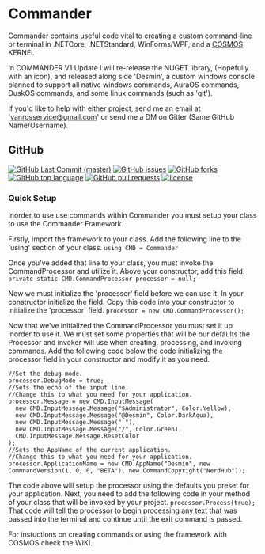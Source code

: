 # Commander
Commander contains useful code vital to creating a custom command-line or terminal in .NETCore, .NETStandard, WinForms/WPF, and a [COSMOS](http://www.github.com/CosmosOS/Cosmos) KERNEL. 

In COMMANDER V1 Update I will re-release the NUGET library, (Hopefully with an icon), and released along side 'Desmin', a custom windows console planned to support all native windows commands, AuraOS commands, DuskOS commands, and some linux commands (such as 'git').

If you'd like to help with either project, send me an email at 'vanrosservice@gmail.com' or send me a DM on Gitter (Same GitHub Name/Username).

## GitHub
[![GitHub Last Commit (master)](https://img.shields.io/github/last-commit/WinMister332/Commander/master.svg?style=popout-square)](https://github.com/WinMister332/Commander/graphs/commit-activity)
[![GitHub issues](https://img.shields.io/github/issues/winmister332/Commander.svg?style=popout-square)](https://github.com/WinMister332/Commander/issues)
[![GitHub forks](https://img.shields.io/github/forks/winmister332/Commander.svg?style=popout-square)](https://github.com/WinMister332/Commander/network/members)
[![GitHub top language](https://img.shields.io/github/languages/top/winmister332/Commander.svg?style=popout-square)](https://github.com/WinMister332/Commander/search?l=c%23)
[![GitHub pull requests](https://img.shields.io/github/issues-pr/winmister332/Commander.svg?style=popout-square)](https://github.com/WinMister332/Commander/pulls?q=is%3Aopen+is%3Apr)
[![license](https://img.shields.io/github/license/winmister332/Commander.svg?style=popout-square)](https://github.com/WinMister332/Commander/blob/master/LICENSE)

### Quick Setup
Inorder to use use commands within Commander you must setup your class to use the Commander Framework.

Firstly, import the framework to your class.
Add the following line to the 'using' section of your class.
`using CMD = Commander`

Once you've added that line to your class, you must invoke the CommandProcessor and utilize it.
Above your constructor, add this field.
`private static CMD.CommandProcessor processor = null;`

Now we must initialize the 'processor' field before we can use it. In your constructor initialize the field.
Copy this code into your constructor to initialize the 'processor' field.
`processor = new CMD.CommandProcessor();`

Now that we've initialized the CommandProcessor you must set it up inorder to use it. We must set some properties that will be our defaults the Processor and invoker will use when creating, processing, and invoking commands.
Add the following code below the code initializing the processor field in your constructor and modify it as you need.
```CSharp
//Set the debug mode.
processor.DebugMode = true;
//Sets the echo of the input line.
//Change this to what you need for your application.
processor.Message = new CMD.InputMessage(
  new CMD.InputMessage.Message("$Administrator", Color.Yellow),
  new CMD.InputMessage.Message("@Desmin", Color.DarkAqua),
  new CMD.InputMessage.Message(" "),
  new CMD.InputMessage.Message("/", Color.Green),
  CMD.InputMessage.Message.ResetColor
);
//Sets the AppName of the current application.
//Change this to what you need for your application.
processor.ApplicationName = new CMD.AppName("Desmin", new CommnandVersion(1, 0, 0, "BETA"), new CommandCopyright("NerdHub"));
```
The code above will setup the processor using the defaults you preset for your application.
Next, you need to add the following code in your method of your class that will be invoked by your project.
`processor.Process(true);`
That code will tell the processor to begin processing any text that was passed into the terminal and continue until the exit command is passed.

For instuctions on creating commands or using the framework with COSMOS check the WIKI.
